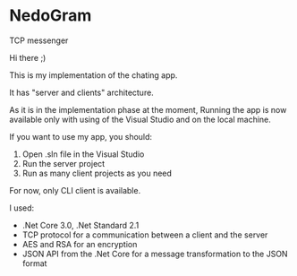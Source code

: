 # NedoGram
TCP messenger

Hi there ;)

This is my implementation of the chating app.

It has "server and clients" architecture. 

As it is in the implementation phase at the moment,
Running the app is now available only with using of the Visual Studio and on the local machine.

If you want to use my app, you should:
  1. Open .sln file in the Visual Studio
  2. Run the server project
  3. Run as many client projects as you need
 
For now, only CLI client is available.
 
I used:
- .Net Core 3.0, .Net Standard 2.1
- TCP protocol for a communication between a client and the server
- AES and RSA for an encryption
- JSON API from the .Net Core for a message transformation to the JSON format
